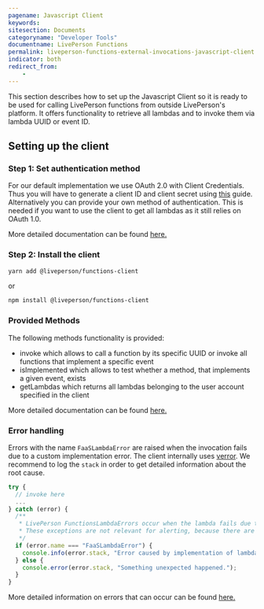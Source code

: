 ```yaml
---
pagename: Javascript Client
keywords:
sitesection: Documents
categoryname: "Developer Tools"
documentname: LivePerson Functions
permalink: liveperson-functions-external-invocations-javascript-client.html
indicator: both
redirect_from:
    -
---
```


This section describes how to set up the Javascript Client so it is ready to be used for calling LivePerson functions from outside LivePerson's platform. It offers functionality to retrieve all lambdas and to invoke them via lambda UUID or event ID.

## Setting up the client

### Step 1: Set authentication method

For our default implementation we use OAuth 2.0 with Client Credentials. Thus you will have to generate a client ID and client secret using [this](https://developers.liveperson.com/liveperson-functions-external-invocations-client-credentials.html) guide. Alternatively you can provide your own method of authentication. This is needed if you want to use the client to get all lambdas as it still relies on OAuth 1.0.

More detailed documentation can be found [here.](https://lpgithub.dev.lprnd.net/RnD-Mannheim/faas-client-js/tree/develop)

### Step 2: Install the client

```bash
yarn add @liveperson/functions-client
```

or

```bash
npm install @liveperson/functions-client
```

### Provided Methods

The following methods functionality is provided:

* invoke which allows to call a function by its specific UUID or invoke all functions that implement a specific event
* isImplemented which allows to test whether a method, that implements a given event, exists
* getLambdas which returns all lambdas belonging to the user account specified in the client

More detailed documentation can be found [here.](https://lpgithub.dev.lprnd.net/RnD-Mannheim/faas-client-js/tree/develop)

### Error handling

Errors with the name `FaaSLambdaError` are raised when the invocation fails due to a custom implementation error. The client internally uses [verror](https://github.com/joyent/node-verror). We recommend to log the `stack` in order to get detailed information about the root cause.

```javascript
try {
  // invoke here
  ...
} catch (error) {
  /**
   * LivePerson FunctionsLambdaErrors occur when the lambda fails due to the implementation.
   * These exceptions are not relevant for alerting, because there are no issues with the service itself.
   */
  if (error.name === "FaaSLambdaError") {
    console.info(error.stack, "Error caused by implementation of lambda.");
  } else {
    console.error(error.stack, "Something unexpected happened.");
  }
}
```

More detailed information on errors that can occur can be found [here.](https://lpgithub.dev.lprnd.net/RnD-Mannheim/faas-error-codes/blob/master/index.ts)
